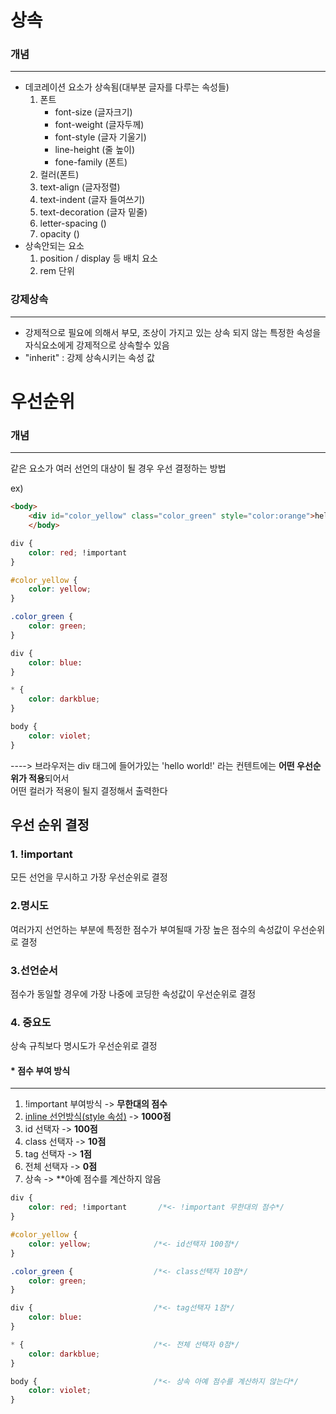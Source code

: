# 상속

### 개념  

***

- 데코레이션 요소가 상속됨(대부분 글자를 다루는 속성들)
  1. 폰트
     * font-size (글자크기)
     * font-weight (글자두께)
     * font-style (글자 기울기)
     * line-height (줄 높이)
     * fone-family (폰트)
  2. 컬러(폰트)
  3. text-align (글자정렬)
  4. text-indent (글자 들여쓰기)
  5. text-decoration (글자 밑줄)
  6. letter-spacing ()
  7. opacity ()
- 상속안되는 요소
  1. position / display 등 배치 요소
  2. rem 단위

### 강제상속

***

- 강제적으로 필요에 의해서 부모, 조상이 가지고 있는 상속 되지 않는 특정한 속성을 자식요소에게 강제적으로 상속할수 있음
- "inherit" : 강제 상속시키는 속성 값

# 우선순위

### 개념

***

같은 요소가 여러 선언의 대상이 될 경우 우선 결정하는 방법

ex)

```html
<body>
    <div id="color_yellow" class="color_green" style="color:orange">hello world!</div>
    </body>
```

```css
div {
    color: red; !important
}

#color_yellow {
    color: yellow;
}

.color_green {
    color: green;
}

div {
    color: blue:
}

* {
    color: darkblue;
}

body { 
    color: violet;
}
```

---->  브라우저는 div 태그에 들어가있는 'hello world!' 라는 컨텐트에는 **어떤 우선순위가 적용**되어서<br> 어떤 컬러가 적용이 될지 결정해서 출력한다 

## 우선 순위 결정 

### 1. !important

모든 선언을 무시하고 가장 우선순위로 결정

### 2.명시도

여러가지 선언하는 부분에 특정한 점수가 부여될때 가장 높은 점수의 속성값이 우선순위로 결정

### 3.선언순서

점수가 동일할 경우에 가장 나중에 코딩한 속성값이 우선순위로 결정

### 4. 중요도

상속 규칙보다 명시도가 우선순위로 결정

#### * 점수 부여 방식

***

1. !important 부여방식 -> **무한대의 점수**
2. <u>inline 선언방식(style 속성)</u> -> **1000점**
3. id 선택자 -> **100점**
4. class 선택자 -> **10점**
5. tag 선택자 -> **1점**
6. 전체 선택자 -> **0점**
7. 상속 -> **아예 점수를 계산하지 않음

```css
div {
    color: red; !important       /*<- !important 무한대의 점수*/
}

#color_yellow {
    color: yellow; 				/*<- id선택자 100점*/
}

.color_green {					/*<- class선택자 10점*/
    color: green;
}

div {							/*<- tag선택자 1점*/
    color: blue:
}

* {								/*<- 전체 선택자 0점*/
    color: darkblue;
}

body { 							/*<- 상속 아예 점수를 계산하지 않는다*/
    color: violet;
}
```





